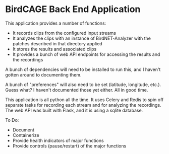 # BirdCAGE Back End Application

This application provides a number of functions:
- It records clips from the configured input streams
- It analyzes the clips with an instance of BirdNET-Analyzer with the patches described in that directory applied
- It stores the results and associated clips
- It provides a bunch of web API endpoints for accessing the results and the recordings

A bunch of dependencies will need to be installed to run this, and I haven't gotten around to documenting them.

A bunch of "preferences" will also need to be set (latitude, longitude, etc.). Guess what? I haven't documented those yet either. All in good time.

This application is all python all the time. It uses Celery and Redis to spin off separate tasks for recording each stream
and for analyzing the recordings. The web API was built with Flask, and it is using a sqlite database.

To Do:
- Document
- Containerize
- Provide health indicators of major functions
- Provide controls (pause/restart) of the major functions